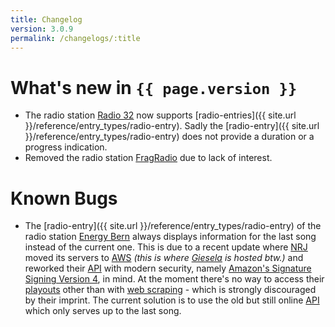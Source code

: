 ```yaml
---
title: Changelog
version: 3.0.9
permalink: /changelogs/:title
---
```

# What's new in `{{ page.version }}`

- The radio station [Radio 32](http://www.radio32.ch) now supports [radio-entries]({{ site.url }}/reference/entry_types/radio-entry). Sadly the [radio-entry]({{ site.url }}/reference/entry_types/radio-entry) does not provide a duration or a progress indication.
- Removed the radio station [FragRadio](http://fragradio.com/) due to lack of interest.

# Known Bugs
- The [radio-entry]({{ site.url }}/reference/entry_types/radio-entry) of the radio station [Energy Bern](https://energy.ch/play/bern) always displays information for the last song instead of the current one. This is due to a recent update where [NRJ](http://www.nrj.ch/) moved its servers to [AWS](https://aws.amazon.com/) *(this is where [Giesela](https://siku2.github.io/Giesela/) is hosted btw.)* and reworked their [API](https://en.wikipedia.org/wiki/Application_programming_interface) with modern security, namely [Amazon's Signature Signing Version 4](http://docs.aws.amazon.com/general/latest/gr/signature-version-4.html), in mind. At the moment there's no way to access their [playouts](https://en.wikipedia.org/wiki/Playout) other than with [web scraping](https://en.wikipedia.org/wiki/Web_scraping) - which is strongly discouraged by their imprint. The current solution is to use the old but still online [API](https://en.wikipedia.org/wiki/Application_programming_interface) which only serves up to the last song.
